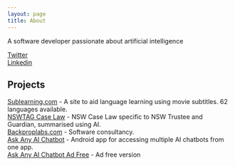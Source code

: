 ```yaml
---
layout: page
title: About
---
```


<p>A software developer passionate about artificial intelligence</p>

[Twitter](https://twitter.com/mickrideout)<br>
[Linkedin](https://www.linkedin.com/in/michael-rideout-199b0412/)<br>

## Projects

[Sublearning.com](http://sublearning.com) - A site to aid language learning using movie subtitles. 62 languages available.<br>
[NSWTAG Case Law](https://nswtag.mywire.org/) - NSW Case Law specific to NSW Trustee and Guardian, summarised using AI.<br>
[Backproplabs.com](https://backproplabs.com) - Software consultancy.<br>
[Ask Any AI Chatbot](https://play.google.com/store/apps/details?id=com.backproplabs.ask_any_ai_chatbot) - Android app for accessing multiple AI chatbots from one app.<br>
[Ask Any AI Chatbot Ad Free](https://play.google.com/store/apps/details?id=com.backproplabs.ask_any_ai_chatbot.paid) - Ad free version<br>

